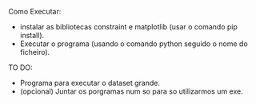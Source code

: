 Como Executar: 
- instalar as bibliotecas constraint e matplotlib (usar o comando pip install).
- Executar o programa (usando o comando python seguido o nome do ficheiro).

TO DO:
- Programa para executar o dataset grande.
- (opcional) Juntar os porgramas num so para so utilizarmos um exe.
